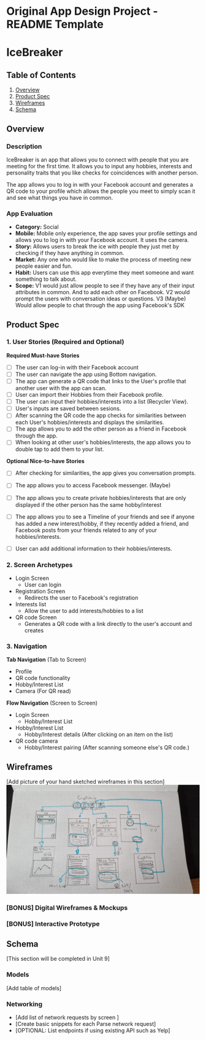 Original App Design Project - README Template
===

# IceBreaker

## Table of Contents
1. [Overview](#Overview)
1. [Product Spec](#Product-Spec)
1. [Wireframes](#Wireframes)
2. [Schema](#Schema)

## Overview
### Description
IceBreaker is an app that allows you to connect with people that you are meeting for the first time. It allows you to input any hobbies, interests and personality traits that you like checks for coincidences with another person. 

The app allows you to log in with your Facebook account and generates a QR code to your profile which allows the people you meet to simply scan it and see what things you have in common.

### App Evaluation

- **Category:** Social
- **Mobile:** Mobile only experience, the app saves your profile settings and allows you to log in with your Facebook account. It uses the camera.
- **Story:** Allows users to break the ice with people they just met by checking if they have anything in common.
- **Market:** Any one who would like to make the process of meeting new people easier and fun.
- **Habit:** Users can use this app everytime they meet someone and want something to talk about.
- **Scope:** V1 would just allow people to see if they have any of their input attributes in common. And to add each other on Facebook. V2 would prompt the users with conversation ideas or questions. V3 (Maybe) Would allow people to chat through the app using Facebook's SDK

## Product Spec

### 1. User Stories (Required and Optional)

**Required Must-have Stories**


* [ ] The user can log-in with their Facebook account
* [ ] The user can navigate the app using Bottom navigation.
* [ ] The app can generate a QR code that links to the User's profile that another user with the app can scan.
* [ ] User can import their Hobbies from their Facebook profile.
* [ ] The user can input their hobbies/interests into a list (Recycler View).
* [ ] User's inputs are saved between sesions.
* [ ] After scanning the QR code the app checks for similarities between each User's hobbies/interests and displays the similarities.
* [ ] The app allows you to add the other person as a friend in Facebook through the app.
* [ ] When looking at other user's hobbies/interests, the app allows you to double tap to add them to your list.

**Optional Nice-to-have Stories**


* [ ] After checking for similarities, the app gives you conversation prompts.
* [ ] The app allows you to access Facebook messenger. (Maybe)
* [ ] The app allows you to create private hobbies/interests that are only displayed if the other person has the same hobby/interest
* [ ] The app allows you to see a Timeline of your friends and see if anyone has added a new interest/hobby, if they recently added a friend, and Facebook posts from your friends related to any of your hobbies/interests.
* [ ] User can add additional information to their hobbies/interests.



### 2. Screen Archetypes

* Login Screen
   * User can login
* Registration Screen
   * Redirects the user to Facebook's registration
* Interests list
    * Allow the user to add interests/hobbies to a list
* QR code Screen
    * Generates a QR code with a link directly to the user's account and creates 

### 3. Navigation

**Tab Navigation** (Tab to Screen)


* Profile
* QR code functionality
* Hobby/Interest List
* Camera (For QR read)


**Flow Navigation** (Screen to Screen)

* Login Screen
   * Hobby/Interest List
* Hobby/Interest List
   * Hobby/Interest details (After clicking on an item on the list)
* QR code camera
    * Hobby/Interest pairing (After scanning someone else's QR code.) 

## Wireframes
[Add picture of your hand sketched wireframes in this section]
<img src="https://github.com/PrimebIue/FBU_Final_APP/blob/main/CryptoHub_Wirefram.jpeg" width=600>

### [BONUS] Digital Wireframes & Mockups

### [BONUS] Interactive Prototype

## Schema 
[This section will be completed in Unit 9]
### Models
[Add table of models]
### Networking
- [Add list of network requests by screen ]
- [Create basic snippets for each Parse network request]
- [OPTIONAL: List endpoints if using existing API such as Yelp]
